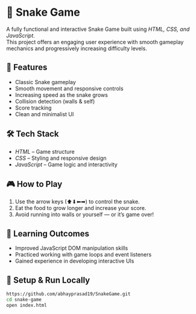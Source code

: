 # 🐍 Snake Game

A fully functional and interactive Snake Game built using *HTML, CSS, and JavaScript*.  
This project offers an engaging user experience with smooth gameplay mechanics and progressively increasing difficulty levels.

## 🚀 Features

- Classic Snake gameplay
- Smooth movement and responsive controls
- Increasing speed as the snake grows
- Collision detection (walls & self)
- Score tracking
- Clean and minimalist UI

## 🛠 Tech Stack

- *HTML* – Game structure  
- *CSS* – Styling and responsive design  
- *JavaScript* – Game logic and interactivity  

## 🎮 How to Play

1. Use the arrow keys (⬆⬇⬅➡) to control the snake.
2. Eat the food to grow longer and increase your score.
3. Avoid running into walls or yourself — or it’s game over!

## 🧠 Learning Outcomes

- Improved JavaScript DOM manipulation skills
- Practiced working with game loops and event listeners
- Gained experience in developing interactive UIs

## 📂 Setup & Run Locally

```bash
https://github.com/abhayprasad19/SnakeGame.git
cd snake-game
open index.html

